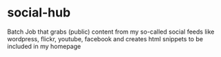 # social-hub
Batch Job that grabs (public) content from my so-called social feeds like wordpress, flickr, youtube, facebook and creates html snippets to be included in my homepage
